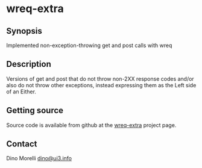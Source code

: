 # wreq-extra


## Synopsis

Implemented non-exception-throwing get and post calls with wreq


## Description

Versions of get and post that do not throw non-2XX response codes and/or also
do not throw other exceptions, instead expressing them as the Left side of an
Either.


## Getting source

Source code is available from github at the [wreq-extra](https://github.com/dino-/wreq-extra) project page.


## Contact

Dino Morelli <dino@ui3.info>
